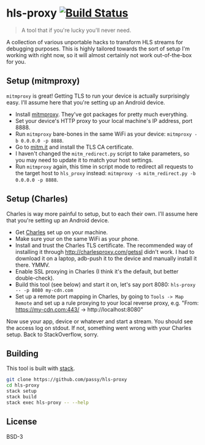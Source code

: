 # hls-proxy [![Build Status](https://travis-ci.org/passy/hls-proxy.svg?branch=master)](https://travis-ci.org/passy/hls-proxy)

> A tool that if you're lucky you'll never need.

A collection of various unportable hacks to transform HLS streams for debugging
purposes. This is highly tailored towards the sort of setup I'm working with
right now, so it will almost certainly not work out-of-the-box for you.

## Setup (mitmproxy)

`mitmproxy` is great! Getting TLS to run your device is actually surprisingly
easy. I'll assume here that you're setting up an Android device.

- Install [mitmproxy](https://mitmproxy.org/). They've got packages for pretty
  much everything.
- Set your device's HTTP proxy to your local machine's IP address, port 8888.
- Run `mitmproxy` bare-bones in the same WiFi as your device:
`mitmproxy -b 0.0.0.0 -p 8888`.
- Go to [mitm.it](http://mitm.it) and install the TLS CA certificate.
- I haven't changed the `mitm_redirect.py` script to take parameters, so you may
  need to update it to match your host settings.
- Run `mitmproxy` again, this time in script mode to redirect all requests to
  the target host to `hls_proxy` instead:
  `mitmproxy -s mitm_redirect.py -b 0.0.0.0 -p 8888`.

## Setup (Charles)

Charles is way more painful to setup, but to each their own. I'll assume here
that you're setting up an Android device.

- Get [Charles](https://www.charlesproxy.com/) set up on your machine.
- Make sure your on the same WiFi as your phone.
- Install and trust the Charles TLS certificate. The recommended way of
  installing it through http://charlesproxy.com/getssl didn't work. I had to
  download it on a laptop, adb-push it to the device and manually install it
  there. YMMV.
- Enable SSL proxying in Charles (I think it's the default, but better
  double-check).
- Build this tool (see below) and start it on, let's say port 8080:
  `hls-proxy -- -p 8080 my-cdn.com`
- Set up a remote port mapping in Charles, by going to `Tools -> Map Remote` and
  set up a rule proxying to your local reverse proxy, e.g.
  "From: https://my-cdn.com:443/ -> http://localhost:8080"

Now use your app, device or whatever and start a stream. You should see the
access log on stdout. If not, something went wrong with your Charles setup. Back
to StackOverflow, sorry.

## Building

This tool is built with [stack](http://haskellstack.org).

```bash
git clone https://github.com/passy/hls-proxy
cd hls-proxy
stack setup
stack build
stack exec hls-proxy -- --help
```

## License

BSD-3
